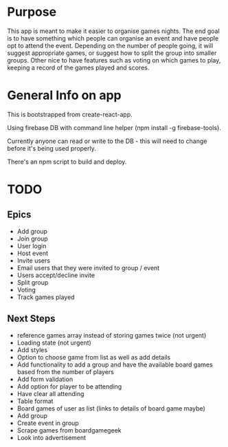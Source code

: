 # Purpose

This app is meant to make it easier to organise games nights. The end goal is to have something which people can organise an event and have people opt to attend the event. Depending on the number of people going, it will suggest appropriate games, or suggest how to split the group into smaller groups. 
Other nice to have features such as voting on which games to play, keeping a record of the games played and scores.

# General Info on app
This is bootstrapped from create-react-app. 

Using firebase DB with command line helper (npm install -g firebase-tools).

Currently anyone can read or write to the DB - this will need to change before it's being used properly.

There's an npm script to build and deploy.

# TODO

## Epics
* Add group
* Join group
* User login
* Host event
* Invite users
* Email users that they were invited to group / event
* Users accept/decline invite
* Split group
* Voting
* Track games played

## Next Steps
* reference games array instead of storing games twice (not urgent)
* Loading state (not urgent)
* Add styles
* Option to choose game from list as well as add details
* Add functionality to add a group and have the available board games based from the number of players
* Add form validation
* Add option for player to be attending
* Have clear all attending
* Table format
* Board games of user as list (links to details of board game maybe)
* Add group
* Create event in group
* Scrape games from boardgamegeek
* Look into advertisement